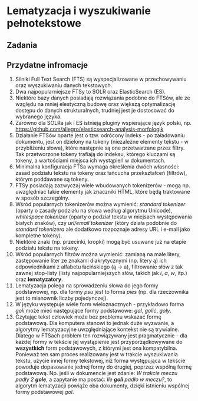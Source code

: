 # Lematyzacja i wyszukiwanie pełnotekstowe

## Zadania

## Przydatne infromacje

1. Silniki Full Text Search (FTS) są wyspecjalizowane w przechowywaniu oraz wyszukiwaniu danych tekstowych.
1. Dwa najpopularniejsze FTSy to SOLR oraz ElasticSearch (ES).
1. Niektóre bazy danych posiadają rozwiązania podobne do FTSów, ale ze względu na mniej elestyczną budowę 
   oraz większą optymalizację dostępu do danych strukturalnych, trudniej jest je dostosować do wybranego języka.
1. Zarówno dla SOLRa jak i ES istnieją pluginy wspierające język polski, np. https://github.com/allegro/elasticsearch-analysis-morfologik 
1. Działanie FTSów oparte jest o tzw. odrócony indeks - po załadowaniu dokumentu, jest on dzielony na tokeny (niezależne
   elementy tekstu - w przybliżeniu słowa), które następnie są one przetwarzane przez filtry. Tak przetworzone tokeny
   trafiają do indeksu, którego kluczami są tokeny, a wartościami miejsca ich wystąpień w dokumentach.
1. Minimalna konfiguracja FTSa wymaga określenia dwóch własności: zasad podziału tekstu na tokeny oraz łańcucha
   przekształceń (filtrów), którym poddawane są tokeny. 
1. FTSy posiadają zazwyczaj wiele wbudowanych tokenizerów - mogą np. uwzględniać takie elementy jak znaczniki HTML,
   które będą traktowane w sposób szczególny.   
1. Wśród popularnych tokenizerów można wymienić: _standard tokenizer_ (oparty o zasady podziału na słowa według
   algorytmu Unicode), _whitespace tokenizer_ (oparty o podział tekstu w miejsach występowania białych znaków), czy
   _url/email tokenizer_ (który działa podobnie do _standard tokenizera_ ale dodatkowo rozpoznaje adresy URL i e-mail
   jako kompletne tokeny). 
1. Niektóre znaki (np. przecinki, kropki) mogą być usuwane już na etapie podziału tekstu na tokeny.
1. Wśród popularnych filtrów można wymienić: zamianą na małe litery, zastępowanie liter ze znakami diakrytycznymi (np.
   litery ą) ich odpowiednikami z alfabetu łacińskiego (ą -> a), filtrowanie słów z tak zawnej stop-listy (listy
   najpopularniejszych słów, takich jak _i_, _a_, _w_, itp.) oraz **lematyzatory**.
1. Lematyzacja polega na sprowadzeniu słowa do jego formy podstawowej, np. dla formy _psu_ jest to forma _pies_
   (np. dla rzeczownika jest to mianownik liczby pojedynczej). 
1. W języku występuje wiele form wieloznacznych - przykładowo forma _goli_ może mieć następujące formy podstawowe:
   _gol_, _golić_, _goły_. 
1. Czytając tekst człowiek może bez problemu wskazać formę podstawową. Dla komputera stanowi to jednak duże wyzwanie, a
   algorytmy lematyzacyjne uwzględniające kontekst nie są trywialne. Dlatego w FTSach problem ten rozwiązywany jest
   pragmatycznie - dla każdej formy w tekście jej wystąpienie jest przyporządkowywane do **wszystkich** form
   podstawowych, z którymi jest ona kompatybilna. Ponieważ ten sam proces realizowany jest w trakcie wyszukiwania
   tekstu, użycie innej formy tekstowej, niż forma występująca w tekście powoduje dopasowanie jednej formy do drugiej,
   poprzez wspólną formę podstawową. Np. jeśli w dokumencie jest zdanie: _W trakcie meczu padły 2 **gole**_, a zapytanie ma
   postać: _Ile **goli** padło w meczu?_, to algorytm lematyzacji powiąże oba dokumenty, dzięki istnieniu wspólnej formy
   podstawowej _gol_.
